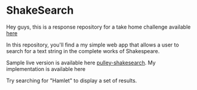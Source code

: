 # ShakeSearch

Hey guys, this is a response repository for a take home challenge available [here](https://github.com/ProlificLabs/shakesearch)

In this repository, you'll find a my simple web app that allows a user to search for a text string in the complete works of Shakespeare.

Sample live version is available here [pulley-shakesearch](https://pulley-shakesearch.herokuapp.com/).
My implementation is available here []() 

Try searching for "Hamlet" to display a set of results.



